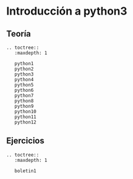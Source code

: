 # Introducción a python3

## Teoría

```eval_rst
.. toctree::
   :maxdepth: 1

   python1
   python2
   python3
   python4
   python5
   python6
   python7
   python8
   python9
   python10
   python11
   python12
```
## Ejercicios

```eval_rst
.. toctree::
   :maxdepth: 1

   boletin1
   
```

